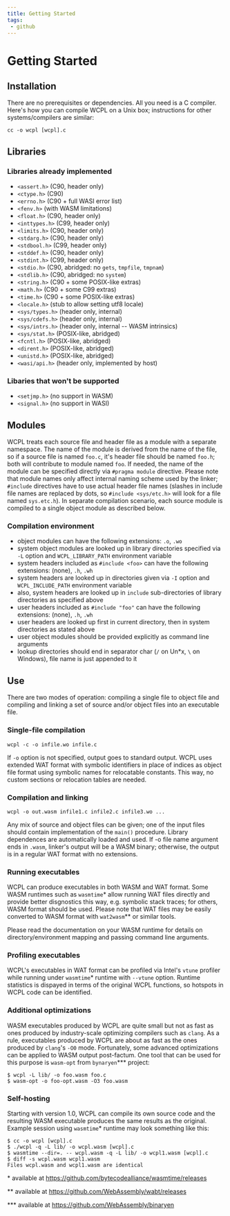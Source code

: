 ```yaml
---
title: Getting Started
tags: 
 - github
---
```


# Getting Started

## Installation

There are no prerequisites or dependencies. All you need is a C compiler.
Here's how you can compile WCPL on a Unix box; instructions for other
systems/compilers are similar:

```
cc -o wcpl [wcpl].c 
```

## Libraries

### Libraries already implemented

- `<assert.h>` (C90, header only)
- `<ctype.h>`  (C90)
- `<errno.h>` (C90 + full WASI error list)
- `<fenv.h>` (with WASM limitations)
- `<float.h>` (C90, header only)
- `<inttypes.h>` (C99, header only)
- `<limits.h>` (C90, header only)
- `<stdarg.h>` (C90, header only)
- `<stdbool.h>` (C99, header only)
- `<stddef.h>` (C90, header only)
- `<stdint.h>` (C99, header only)
- `<stdio.h>` (C90, abridged: no `gets`, `tmpfile`, `tmpnam`)
- `<stdlib.h>` (C90, abridged: no `system`)
- `<string.h>` (C90 + some POSIX-like extras)
- `<math.h>` (C90 + some C99 extras)
- `<time.h>` (C90 + some POSIX-like extras)
- `<locale.h>` (stub to allow setting utf8 locale)
- `<sys/types.h>` (header only, internal)
- `<sys/cdefs.h>` (header only, internal)
- `<sys/intrs.h>` (header only, internal -- WASM intrinsics)
- `<sys/stat.h>` (POSIX-like, abridged)
- `<fcntl.h>` (POSIX-like, abridged)
- `<dirent.h>` (POSIX-like, abridged)
- `<unistd.h>` (POSIX-like, abridged)
- `<wasi/api.h>` (header only, implemented by host)
 
### Libaries that won't be supported

- `<setjmp.h>` (no support in WASM)
- `<signal.h>` (no support in WASI)


## Modules

WCPL treats each source file and header file as a module with a separate namespace. The name of the module is derived
from the name of the file, so if a source file is named `foo.c`, it's header file should be named `foo.h`; both
will contribute to module named `foo`. If needed, the name of the module can be specified directly via `#pragma module`
directive. Please note that module names only affect internal naming scheme used by the linker; `#include` directives
have to use actual header file names (slashes in include file names are replaced by dots, so `#include <sys/etc.h>`
will look for a file named `sys.etc.h`). In separate compilation scenario, each source module is compiled to a
single object module as described below.

### Compilation environment

- object modules can have the following extensions: `.o`, `.wo`
- system object modules are looked up in library directories specified via `-L` option and `WCPL_LIBRARY_PATH` environment variable
- system headers included as `#include <foo>` can have the following extensions: (none), `.h`, `.wh`
- system headers are looked up in directories given via `-I` option and `WCPL_INCLUDE_PATH` environment variable
- also, system headers are looked up in `include` sub-directories of library directories as specified above
- user headers included as `#include "foo"` can have the following extensions: (none), `.h`, `.wh`
- user headers are looked up first in current directory, then in system directories as stated above
- user object modules should be provided explicitly as command line arguments
- lookup directories should end in separator char (`/` on Un*x, `\` on Windows), file name is just appended to it


## Use

There are two modes of operation: compiling a single file to object file and
compiling and linking a set of source and/or object files into an executable
file.

### Single-file compilation

```
wcpl -c -o infile.wo infile.c 
```

If `-o` option is not specified, output goes to standard output.
WCPL uses extended WAT format with symbolic identifiers in place of indices as
object file format using symbolic names for relocatable constants. This way,
no custom sections or relocation tables are needed.


### Compilation and linking

```
wcpl -o out.wasm infile1.c infile2.c infile3.wo ...
```

Any mix of source and object files can be given; one of the input files should
contain implementation of the `main()` procedure. Library dependences are automatically
loaded and used. If -o file name argument ends in `.wasm`, linker's output will be
a WASM binary; otherwise, the output is in a regular WAT format with no extensions.


### Running executables

WCPL can produce executables in both WASM and WAT format. Some WASM runtimes
such as `wasmtime`* allow running WAT files directly and provide better disgnostics
this way, e.g. symbolic stack traces; for others, WASM format should be used. Please
note that WAT files may be easily converted to WASM format with `wat2wasm`** or similar
tools.

Please read the documentation on your WASM runtime for details on directory/environment
mapping and passing command line arguments.

### Profiling executables

WCPL's executables in WAT format can be profiled via Intel's `vtune` profiler while
running under `wasmtime`* runtime with `--vtune` option. Runtime statistics is dispayed
in terms of the original WCPL functions, so hotspots in WCPL code can be identified.

### Additional optimizations

WASM executables produced by WCPL are quite small but not as fast as ones produced
by industry-scale optimizing compilers such as `clang`. As a rule, executables
produced by WCPL are about as fast as the ones produced by `clang`'s `-O0` mode. 
Fortunately, some advanced optimizations can be applied to WASM output post-factum.
One tool that can be used for this purpose is `wasm-opt` from `bynaryen`*** project:

```
$ wcpl -L lib/ -o foo.wasm foo.c
$ wasm-opt -o foo-opt.wasm -O3 foo.wasm
```

### Self-hosting

Starting with version 1.0, WCPL can compile its own source code and the resulting WASM
executable produces the same results as the original. Example session using `wasmtime`*
runtime may look something like this:

```
$ cc -o wcpl [wcpl].c
$ ./wcpl -q -L lib/ -o wcpl.wasm [wcpl].c
$ wasmtime --dir=. -- wcpl.wasm -q -L lib/ -o wcpl1.wasm [wcpl].c
$ diff -s wcpl.wasm wcpl1.wasm
Files wcpl.wasm and wcpl1.wasm are identical
```

\* available at https://github.com/bytecodealliance/wasmtime/releases

\*\* available at https://github.com/WebAssembly/wabt/releases

\*\*\* available at https://github.com/WebAssembly/binaryen
